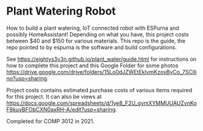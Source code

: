# Plant Watering Robot

How to build a plant watering, IoT connected robot with ESPurna and possibly HomeAssistant!
Depending on what you have, this project costs between $40 and $150 for various materials.
This repo is the guide, the repo pointed to by espurna is the software and build configurations.

See https://eightys3v3n.github.io/plant_water/guide.html for instructions on how to complete this project and this Google Folder for some photos https://drive.google.com/drive/folders/15Lo0dJZWEtEklvmKzovByCo_7SCllino?usp=sharing.

Project costs contains estimated purchase costs of various items required for this project. It can also be views at https://docs.google.com/spreadsheets/d/1ye8_F2U_gymXYMMUUAUZvnKoF8kuvBFObCXN0axRH-A/edit?usp=sharing.

Completed for COMP 3012 in 2021.
